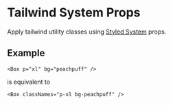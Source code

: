 # Tailwind System Props

Apply tailwind utility classes using [Styled System](https://styled-system.com/) props.

## Example

```
<Box p="xl" bg="peachpuff" />
```

is equivalent to 

```
<Box classNames="p-xl bg-peachpuff" />
```
